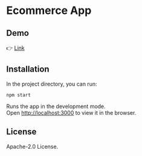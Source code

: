 # Ecommerce App
## Demo

👉 [Link](https://geek-media.netlify.app)

## Installation

In the project directory, you can run:

`npm start`

Runs the app in the development mode.<br />
Open [http://localhost:3000](http://localhost:3000) to view it in the browser.

## License

Apache-2.0 License.

